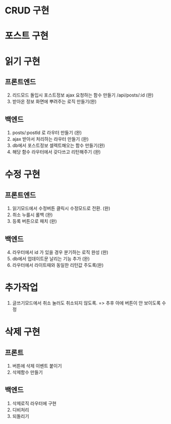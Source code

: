 # CRUD 구현

# 포스트 구현

# 읽기 구현
## 프론트엔드
2. 리드모드 돌입시 포스트정보 ajax 요청하는 함수 만들기  /api/posts/:id (완)
6. 받아온 정보 화면에 뿌려주는 로직 만들기(완)

## 백엔드
1. posts/:postId 로 라우터 만들기 (완)
3. ajax 받아서 처리하는 라우터 만들기 (완)
4. db에서 포스트정보 셀렉트해오는 함수 만들기(완)
5. 해당 함수 라우터에서 갖다쓰고 리턴해주기 (완)

# 수정 구현
## 프론트엔드
1. 읽기모드에서 수정버튼 클릭시 수정모드로 전환. (완)
2. 취소 누를시 롤백 (완)
3. 등록 버튼으로 패치 (완)

## 백엔드
4. 라우터에서 id 가 있을 경우 분기하는 로직 완성 (완)
5. db에서 업데이트문 날리는 기능 추가 (완)
6. 라우터에서 라이트때와 동일한 리턴값 주도록(완)

# 추가작업
1. 글쓰기모드에서 취소 눌러도 취소되지 않도록. => 추후 아에 버튼이 안 보이도록 수정

# 삭제 구현
## 프론트
1. 버튼에 삭제 이벤트 붙이기
2. 삭제함수 만들기

## 백엔드
1. 삭제로직 라우터에 구현
2. 디비처리
3. 되돌리기